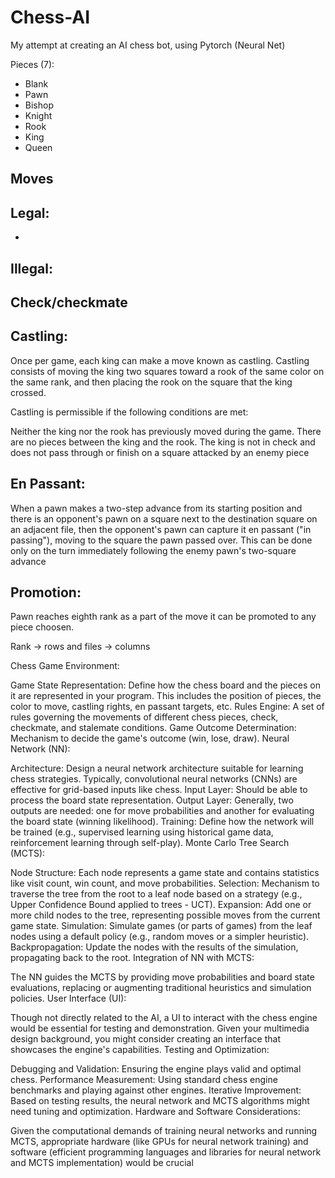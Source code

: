 # Chess-AI

My attempt at creating an AI chess bot, using Pytorch (Neural Net)

Pieces (7):
- Blank
- Pawn
- Bishop
- Knight
- Rook
- King
- Queen

## Moves 

## Legal:
- 

## Illegal:

## Check/checkmate

## Castling:
Once per game, each king can make a move known as castling. Castling consists of moving the king two squares toward a rook of the same color on the same rank, and then placing the rook on the square that the king crossed.

Castling is permissible if the following conditions are met:

Neither the king nor the rook has previously moved during the game.
There are no pieces between the king and the rook.
The king is not in check and does not pass through or finish on a square attacked by an enemy piece

## En Passant:
When a pawn makes a two-step advance from its starting position and there is an opponent's pawn on a square next to the destination square on an adjacent file, then the opponent's pawn can capture it en passant ("in passing"), moving to the square the pawn passed over. This can be done only on the turn immediately following the enemy pawn's two-square advance

## Promotion: 

Pawn reaches eighth rank as a part of the move it can be promoted to any piece choosen. 

Rank -> rows and files -> columns

Chess Game Environment:

Game State Representation: Define how the chess board and the pieces on it are represented in your program. This includes the position of pieces, the color to move, castling rights, en passant targets, etc.
Rules Engine: A set of rules governing the movements of different chess pieces, check, checkmate, and stalemate conditions.
Game Outcome Determination: Mechanism to decide the game's outcome (win, lose, draw).
Neural Network (NN):

Architecture: Design a neural network architecture suitable for learning chess strategies. Typically, convolutional neural networks (CNNs) are effective for grid-based inputs like chess.
Input Layer: Should be able to process the board state representation.
Output Layer: Generally, two outputs are needed: one for move probabilities and another for evaluating the board state (winning likelihood).
Training: Define how the network will be trained (e.g., supervised learning using historical game data, reinforcement learning through self-play).
Monte Carlo Tree Search (MCTS):

Node Structure: Each node represents a game state and contains statistics like visit count, win count, and move probabilities.
Selection: Mechanism to traverse the tree from the root to a leaf node based on a strategy (e.g., Upper Confidence Bound applied to trees - UCT).
Expansion: Add one or more child nodes to the tree, representing possible moves from the current game state.
Simulation: Simulate games (or parts of games) from the leaf nodes using a default policy (e.g., random moves or a simpler heuristic).
Backpropagation: Update the nodes with the results of the simulation, propagating back to the root.
Integration of NN with MCTS:

The NN guides the MCTS by providing move probabilities and board state evaluations, replacing or augmenting traditional heuristics and simulation policies.
User Interface (UI):

Though not directly related to the AI, a UI to interact with the chess engine would be essential for testing and demonstration. Given your multimedia design background, you might consider creating an interface that showcases the engine's capabilities.
Testing and Optimization:

Debugging and Validation: Ensuring the engine plays valid and optimal chess.
Performance Measurement: Using standard chess engine benchmarks and playing against other engines.
Iterative Improvement: Based on testing results, the neural network and MCTS algorithms might need tuning and optimization.
Hardware and Software Considerations:

Given the computational demands of training neural networks and running MCTS, appropriate hardware (like GPUs for neural network training) and software (efficient programming languages and libraries for neural network and MCTS implementation) would be crucial



